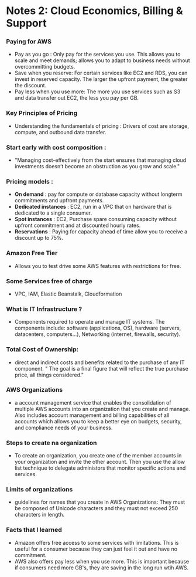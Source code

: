 # Notes 2: Cloud Economics, Billing & Support

### Paying for AWS
- Pay as you go : Only pay for the services you use. This allows you to scale and meet demands; allows you to adapt to business needs without overcommitting budgets. 
- Save when you reserve: For certain services like EC2 and RDS, you can invest in reserved capacity. The larger the upfront payment, the greater the discount. 
- Pay less when you use more: The more you use services such as S3 and data transfer out EC2, the less you pay per GB. 

### Key Principles of Pricing 
- Understanding the fundamentals of pricing : Drivers of cost are storage, compute, and outbound data transfer.

### Start early with cost composition :
- "Managing cost-effectively from the start ensures that managing cloud investments doesn’t become an obstruction as you grow and scale."

### Pricing models : 
- __On demand__ : pay for compute or database capacity without longterm commitments and upfront payments. 
- __Dedicated instances__ : EC2, run in a VPC that on hardware that is dedicated to a single consumer. 
- __Spot instances__ : EC2, Purchase spare consuming capacity without upfront commitment and at discounted hourly rates. 
- __Reservations__ : Paying for capacity ahead of time allow you to receive a discount up to 75%. 

### Amazon Free Tier 
- Allows you to test drive some AWS features with restrictions for free. 

### Some Services free of charge 
- VPC, IAM, Elastic Beanstalk, Cloudformation 

### What is IT Infrastructure ? 
- Components required to operate and manage IT systems. The compenents include: software (applications, OS), hardware (servers, datacenters, computers...), Networking (internet, firewalls, security). 

### Total Cost of Ownership: 
-  direct and indirect costs and benefits related to the purchase of any IT component. " The goal is a final figure that will reflect the true purchase price, all things considered." 

### AWS Organizations 
- a account management service that enables the consolidation of multiple AWS accounts into an organization that you create and manage. Also includes account management and  billing capabilities of all accounts which allows you to keep a better eye on budgets, security, and compliance needs of your business. 

### Steps to create na organization 
- To create an organization, you create one of the member accounts in your organization and invite the other account. Then you use the allow list technique to delegate administors that monitor specific actions and services. 

### Limits of organizations
- guidelines for names that you create in AWS Organizations: They must be composed of Unicode characters and they must not exceed 250 characters in length. 

### Facts that I learned 
- Amazon offers free access to some services with limitations. This is useful for a consumer because they can just feel it out and have no commitment. 
- AWS also offers pay less when you use more. This is important because if consumers need more GB's, they are saving in the long run wtih AWS. 
